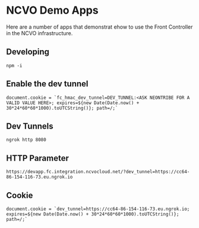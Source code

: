 # NCVO Demo Apps

Here are a number of apps that demonstrat ehow to use the Front Controller in the NCVO infrastructure.

## Developing

    npm -i

## Enable the dev tunnel

    document.cookie = `fc_hmac_dev_tunnel=DEV_TUNNEL:<ASK NEONTRIBE FOR A VALID VALUE HERE>; expires=${new Date(Date.now() + 30*24*60*60*1000).toUTCString()}; path=/;`

## Dev Tunnels

    ngrok http 8080

## HTTP Parameter

    https://devapp.fc.integration.ncvocloud.net/?dev_tunnel=https://cc64-86-154-116-73.eu.ngrok.io

## Cookie

    document.cookie = `dev_tunnel=https://cc64-86-154-116-73.eu.ngrok.io; expires=${new Date(Date.now() + 30*24*60*60*1000).toUTCString()}; path=/;`
